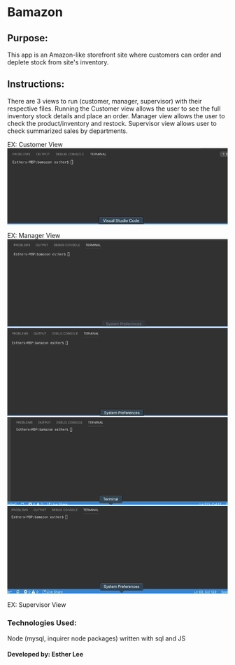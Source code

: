 # Bamazon
## Purpose:

This app is an Amazon-like storefront site where customers can order and deplete stock from site's inventory.

## Instructions: 
There are 3 views to run (customer, manager, supervisor) with their respective files. Running the Customer view allows the user to see the full inventory stock details and place an order. Manager view allows the user to check the product/inventory and restock. Supervisor view allows user to check summarized sales by departments.

EX: Customer View
![](gifs/bamazonCustomer-Demo.gif)

EX: Manager View
![](gifs/Manager-ViewProducts.gif)
![](gifs/Manager-LowInventory.gif)
![](gifs/Manager-AddInventory.gif)
![](gifs/Manager-AddProduct.gif)

EX: Supervisor View  

### Technologies Used: 
Node (mysql, inquirer node packages) written with sql and JS

#### Developed by: Esther Lee
